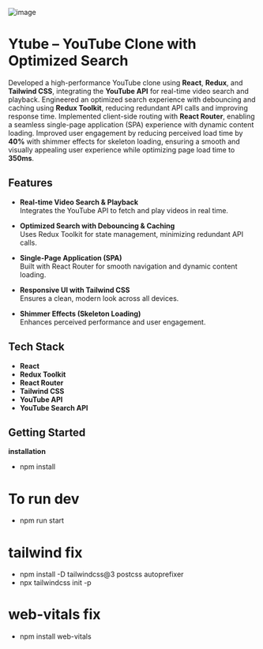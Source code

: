 ![image](https://github.com/user-attachments/assets/b903249e-6cd5-4256-9ab7-3e1814cf38c4)

# Ytube – YouTube Clone with Optimized Search

Developed a high-performance YouTube clone using **React**, **Redux**, and **Tailwind CSS**, integrating the **YouTube API** for real-time video search and playback. Engineered an optimized search experience with debouncing and caching using **Redux Toolkit**, reducing redundant API calls and improving response time. Implemented client-side routing with **React Router**, enabling a seamless single-page application (SPA) experience with dynamic content loading. Improved user engagement by reducing perceived load time by **40%** with shimmer effects for skeleton loading, ensuring a smooth and visually appealing user experience while optimizing page load time to **350ms**.

## Features

- **Real-time Video Search & Playback**  
  Integrates the YouTube API to fetch and play videos in real time.

- **Optimized Search with Debouncing & Caching**  
  Uses Redux Toolkit for state management, minimizing redundant API calls.

- **Single-Page Application (SPA)**  
  Built with React Router for smooth navigation and dynamic content loading.

- **Responsive UI with Tailwind CSS**  
  Ensures a clean, modern look across all devices.

- **Shimmer Effects (Skeleton Loading)**  
  Enhances perceived performance and user engagement.

## Tech Stack

- **React**
- **Redux Toolkit**
- **React Router**
- **Tailwind CSS**
- **YouTube API**
- **YouTube Search API**

## Getting Started

**installation**

- npm install

# To run dev

- npm run start

# tailwind fix

- npm install -D tailwindcss@3 postcss autoprefixer
- npx tailwindcss init -p

# web-vitals fix

- npm install web-vitals
